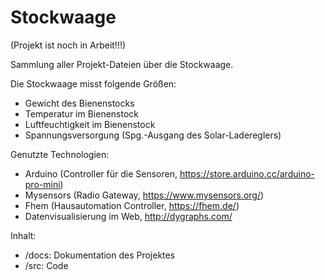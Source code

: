 # Stockwaage

(Projekt ist noch in Arbeit!!!)

Sammlung aller Projekt-Dateien über die Stockwaage.

Die Stockwaage misst folgende Größen:
- Gewicht des Bienenstocks
- Temperatur im Bienenstock
- Luftfeuchtigkeit im Bienenstock
- Spannungsversorgung (Spg.-Ausgang des Solar-Ladereglers)

Genutzte Technologien:
- Arduino (Controller für die Sensoren, https://store.arduino.cc/arduino-pro-mini)
- Mysensors (Radio Gateway, https://www.mysensors.org/)
- Fhem (Hausautomation Controller, https://fhem.de/)
- Datenvisualisierung im Web, http://dygraphs.com/

Inhalt:
- /docs: Dokumentation des Projektes
- /src: Code
